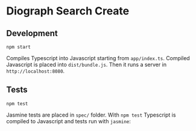 # Diograph Search Create

## Development

```
npm start
```

Compiles Typescript into Javascript starting from `app/index.ts`.
Compiled Javascript is placed into `dist/bundle.js`.
Then it runs a server in `http://localhost:8080`.

## Tests

```
npm test
```

Jasmine tests are placed in `spec/` folder.
With `npm test` Typescript is compiled to Javascript and tests run with `jasmine`:



